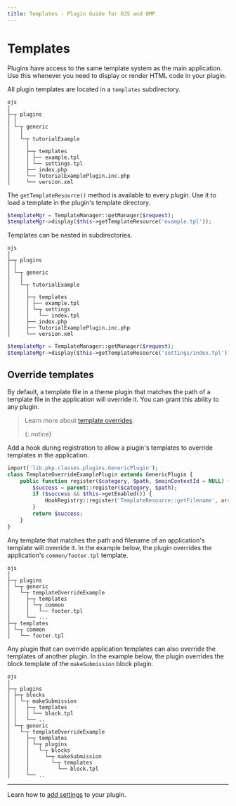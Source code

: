 ```yaml
---
title: Templates - Plugin Guide for OJS and OMP
---
```


# Templates

Plugins have access to the same template system as the main application. Use this whenever you need to display or render HTML code in your plugin.

All plugin templates are located in a `templates` subdirectory.

```
ojs
│
├─┬ plugins
│ │
│ └─┬ generic
│   │
│   └─┬ tutorialExample
│     │
│     ├─┬ templates
│     │ ├── example.tpl
│     │ └── settings.tpl
│     ├── index.php
│     └── TutorialExamplePlugin.inc.php
│     └── version.xml
```

The `getTemplateResource()` method is available to every plugin. Use it to load a template in the plugin's template directory.

```php
$templateMgr = TemplateManager::getManager($request);
$templateMgr->display($this->getTemplateResource('example.tpl'));
```

Templates can be nested in subdirectories.

```
ojs
│
├─┬ plugins
│ │
│ └─┬ generic
│   │
│   └─┬ tutorialExample
│     │
│     ├─┬ templates
│     │ ├── example.tpl
│     │ └─┬ settings
│     │   └── index.tpl
│     ├── index.php
│     ├── TutorialExamplePlugin.inc.php
│     └── version.xml
```
```php
$templateMgr = TemplateManager::getManager($request);
$templateMgr->display($this->getTemplateResource('settings/index.tpl'));
```

## Override templates

By default, a template file in a theme plugin that matches the path of a template file in the application will override it. You can grant this ability to any plugin.

> Learn more about [template overrides](/pkp-theming-guide/en/html-smarty). 
> 
> {:.notice}

Add a hook during registration to allow a plugin's templates to override templates in the application.

```php
import('lib.pkp.classes.plugins.GenericPlugin');
class TemplateOverrideExamplePlugin extends GenericPlugin {
    public function register($category, $path, $mainContextId = NULL) {
        $success = parent::register($category, $path);
        if ($success && $this->getEnabled()) {
            HookRegistry::register('TemplateResource::getFilename', array($this, '_overridePluginTemplates'));
        }
        return $success;
    }
}
```

Any template that matches the path and filename of an application's template will override it. In the example below, the plugin overrides the application's `common/footer.tpl` template.

```
ojs
│
├─┬ plugins
│ └─┬ generic
│   └─┬ templateOverrideExample
│     ├─┬ templates
│     │ └─┬ common
│     │   └── footer.tpl
│     └── ...
├─┬ templates
│ └─┬ common
│   └── footer.tpl
```

Any plugin that can override application templates can also override the templates of another plugin. In the example below, the plugin overrides the block template of the `makeSubmission` block plugin.

```
ojs
│
├─┬ plugins
│ ├─┬ blocks
│ │ └─┬ makeSubmission
│ │   ├─┬ templates
│ │   │ └── block.tpl
│ │   └── ..
│ └─┬ generic
│   └─┬ templateOverrideExample
│     ├─┬ templates
│     │ └─┬ plugins
│     │   └─┬ blocks
│     │     └─┬ makeSubmission
│     │       └─┬ templates
│     │         └── block.tpl
│     └── ..
```

---

Learn how to [add settings](./settings) to your plugin.